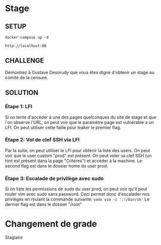 # Stage

## SETUP
```
docker-compose up -d
```

```
http://localhost:80
```

## CHALLENGE
Démontrez à Gustave Desorudy que vous êtes digne d'obtenir un stage au comité de la censure.

## SOLUTION
### Étape 1: LFI
Si on tente d'accéder à une des pages quelconques du site de stage et que l'on observe l'URL, on peut voir que le paramètre 
page est vulnérable a un LFI. On peut utiliser cette faille pour leaker le premier flag.

### Étape 2: Vol de clef SSH via LFI
Par la suite, on peut utiliser le LFI pour obtenir la liste des users. On peut voir que le user custom "prod" est présent.
On peut voler sa clef SSH (un hint est présent dans la page "Critères") et accéder à la machine. Le second flag est dans le dossier home du user prod.

### Étape 3: Escalade de privilège avec sudo
Si on liste les permissions de sudo du user prod, on peut voir qu'il peut rouler vim avec sudo sans password.
Ceci permet donc d'escalader nos privièges en roulant la commande suivante: `sudo vim -c ':!/bin/sh'`
Le dernier flag est dans le dossier "/root"

# Changement de grade
Stagiaire